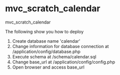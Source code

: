 # mvc_scratch_calendar
mvc_scratch_calendar

The following show you how to deploy

1. Create database name 'calendar'
2. Change information for database connection at /application/config/database.php
3. Execute schema at /schema/calendar.sql
4. Change base_url at /application/config/config.php
3. Open browser and access base_url
